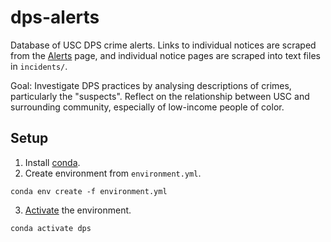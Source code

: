 # dps-alerts

Database of USC DPS crime alerts. Links to individual notices are scraped from the [Alerts](https://dps.usc.edu/category/alerts/) page, and individual notice pages are scraped into text files in `incidents/`.

Goal: Investigate DPS practices by analysing descriptions of crimes, particularly the "suspects". Reflect on the relationship between USC and surrounding community, especially of low-income people of color.

## Setup

1. Install [conda](https://docs.conda.io/projects/conda/en/latest/user-guide/install/).
2. Create environment from `environment.yml`.
```
conda env create -f environment.yml
```
3. [Activate](https://docs.conda.io/projects/conda/en/latest/user-guide/tasks/manage-environments.html#creating-an-environment-from-an-environment-yml-file) the environment.
```
conda activate dps
```
